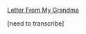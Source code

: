 
[Letter From My Grandma](https://www.reddit.com/r/exmormon/comments/74cvlc/letter_from_my_grandma/)

[need to transcribe]
